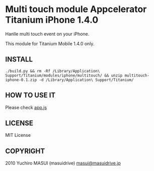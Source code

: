 Multi touch module Appcelerator Titanium iPhone 1.4.0
===========================================

Hanlle multi touch event on your iPhone.

This module for Titanium Mobile 1.4.0 only. 


INSTALL
--------------

	./build.py && rm -Rf /Library/Application\ Support/Titanium/modules/iphone/multitouch/ && unzip multitouch-iphone-0.1.zip -d /Library/Application\ Support/Titanium/


HOW TO USE IT
--------------

Please check [app.js](app.js)


LICENSE
--------------
MIT License


COPYRIGHT
--------------
2010 Yuchiro MASUI (masuidrive) <masui@masuidrive.jp>
